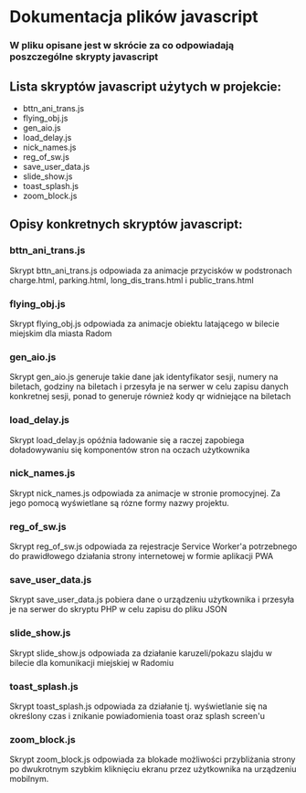 # Dokumentacja plików javascript
### W pliku opisane jest w skrócie za co odpowiadają poszczególne skrypty javascript

## Lista skryptów javascript użytych w projekcie:
- bttn_ani_trans.js
- flying_obj.js
- gen_aio.js
- load_delay.js
- nick_names.js
- reg_of_sw.js
- save_user_data.js
- slide_show.js
- toast_splash.js
- zoom_block.js

## Opisy konkretnych skryptów javascript:

### bttn_ani_trans.js
Skrypt bttn_ani_trans.js odpowiada za animacje przycisków w podstronach charge.html, parking.html, long_dis_trans.html i public_trans.html
### flying_obj.js
Skrypt flying_obj.js odpowiada za animacje obiektu latającego w bilecie miejskim dla miasta Radom
### gen_aio.js
Skrypt gen_aio.js generuje takie dane jak identyfikator sesji, numery na biletach, godziny na biletach i przesyła je na serwer w celu zapisu danych konkretnej sesji, ponad to generuje również kody qr widniejące na biletach
### load_delay.js
Skrypt load_delay.js opóźnia ładowanie się a raczej zapobiega doładowywaniu się komponentów stron na oczach użytkownika
### nick_names.js
Skrypt nick_names.js odpowiada za animacje w stronie promocyjnej. Za jego pomocą wyświetlane są rózne formy nazwy projektu.
### reg_of_sw.js
Skrypt reg_of_sw.js odpowiada za rejestracje Service Worker'a potrzebnego do prawidłowego działania strony internetowej w formie aplikacji PWA
### save_user_data.js
Skrypt save_user_data.js pobiera dane o urządzeniu użytkownika i przesyła je na serwer do skryptu PHP w celu zapisu do pliku JSON
### slide_show.js
Skrypt slide_show.js odpowiada za działanie karuzeli/pokazu slajdu w bilecie dla komunikacji miejskiej w Radomiu
### toast_splash.js
Skrypt toast_splash.js odpowiada za działanie tj. wyświetlanie się na określony czas i znikanie powiadomienia toast oraz splash screen'u
### zoom_block.js 
Skrypt zoom_block.js odpowiada za blokade możliwości przybliżania strony po dwukrotnym szybkim kliknięciu ekranu przez użytkownika na urządzeniu mobilnym.

